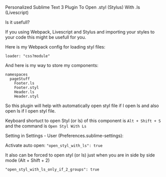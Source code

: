Personalized Sublime Text 3 Plugin To Open .styl (Stylus) With .ls (Livescript)

Is it usefull?

If you using Webpack, Livescript and Stylus and importing your styles to your code this might be usefull for you.


Here is my Webpack config for loading styl files:

    loader: "css?module"

And here is my way to store my components:

    namespaces
      pageStuff
        Footer.ls
        Footer.styl
        Header.ls
        Header.styl

So this plugin will help with automatically open styl file if I open ls and also open ls if I open styl file.

Keyboard shortuct to open Styl (or ls) of this component is `Alt + Shift + S` and the command is `Open Styl With Ls`

Setting in Settings - User (Preferences.sublime-settings):

Activate auto open: `"open_styl_with_ls": true`

It also can be forced to open styl (or ls) just when you are in side by side mode (Alt + Shift + 2)

`"open_styl_with_ls_only_if_2_groups": true`


